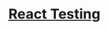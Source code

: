 <div align="center">
    <a href="https://www.theodinproject.com/lessons/node-path-react-new-introduction-to-react-testing"><h1>React Testing</h1></a>
</div>